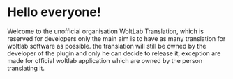 # Hello everyone!
Welcome to the unofficial organisation WoltLab Translation, which is reserved for developers only the main aim is to have as many translation for woltlab software as possible. the translation will still be owned by the developer of the plugin and only he can decide to release it, exception are made for official woltlab application which are owned by the person translating it. 

